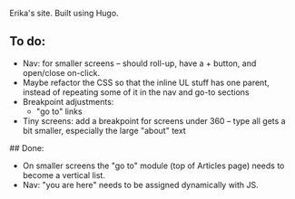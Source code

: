 Erika's site.
Built using Hugo.


## To do:
- Nav: for smaller screens – should roll-up, have a + button, and open/close on-click.
- Maybe refactor the CSS so that the inline UL stuff has one parent, instead of repeating some of it in the nav and go-to sections
- Breakpoint adjustments:
  - "go to" links
- Tiny screens: add a breakpoint for screens under 360 – type all gets a bit smaller, especially the large "about" text

## Done:
- On smaller screens the "go to" module (top of Articles page) needs to become a vertical list.
- Nav: "you are here" needs to be assigned dynamically with JS.
